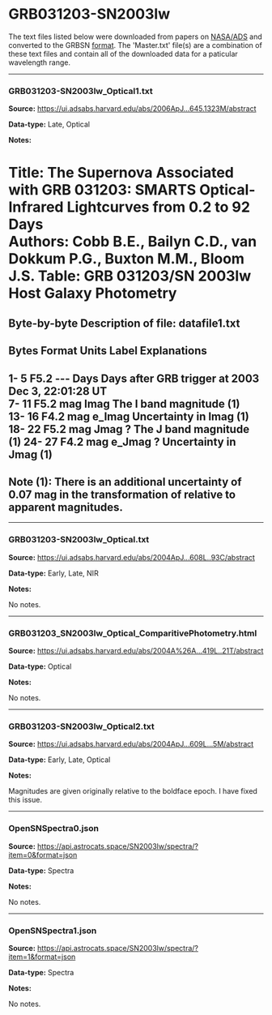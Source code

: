 # GRB031203-SN2003lw

The text files listed below were downloaded from papers on [NASA/ADS](https://ui.adsabs.harvard.edu) and converted to the GRBSN [format](https://github.com/GabrielF98/GRBSNWebtool/tree/master/Webtool/static/SourceData). The 'Master.txt' file(s) are a combination of these text files and contain all of the downloaded data for a paticular wavelength range.

***

### GRB031203-SN2003lw_Optical1.txt

**Source:** https://ui.adsabs.harvard.edu/abs/2006ApJ...645.1323M/abstract

**Data-type:** Late, Optical

**Notes:**

Title: The Supernova Associated with GRB 031203: SMARTS Optical-Infrared 
      Lightcurves from 0.2 to 92 Days  
Authors: Cobb B.E., Bailyn C.D., van Dokkum P.G., Buxton M.M., Bloom J.S. 
Table: GRB 031203/SN 2003lw Host Galaxy Photometry
================================================================================
Byte-by-byte Description of file: datafile1.txt
--------------------------------------------------------------------------------
  Bytes Format Units Label  Explanations
--------------------------------------------------------------------------------
  1-  5 F5.2   ---   Days   Days after GRB trigger at 2003 Dec 3, 22:01:28 UT  
  7- 11 F5.2   mag   Imag   The I band magnitude (1)  
  13- 16 F4.2   mag e_Imag   Uncertainty in Imag (1)
  18- 22 F5.2   mag   Jmag   ? The J band magnitude (1)
  24- 27 F4.2   mag e_Jmag   ? Uncertainty in Jmag (1) 
--------------------------------------------------------------------------------
Note (1): There is an additional uncertainty of 0.07 mag in the transformation 
          of relative to apparent magnitudes.
--------------------------------------------------------------------------------


***

### GRB031203-SN2003lw_Optical.txt

**Source:** https://ui.adsabs.harvard.edu/abs/2004ApJ...608L..93C/abstract

**Data-type:** Early, Late, NIR

**Notes:**

No notes.


***

### GRB031203_SN2003lw_Optical_ComparitivePhotometry.html

**Source:** https://ui.adsabs.harvard.edu/abs/2004A%26A...419L..21T/abstract

**Data-type:** Optical

**Notes:**

No notes.

***

### GRB031203-SN2003lw_Optical2.txt

**Source:** https://ui.adsabs.harvard.edu/abs/2004ApJ...609L...5M/abstract

**Data-type:** Early, Late, Optical

**Notes:**

Magnitudes are given originally relative to the boldface epoch. I have fixed this issue.


***

### OpenSNSpectra0.json

**Source:** https://api.astrocats.space/SN2003lw/spectra/?item=0&format=json

**Data-type:** Spectra

**Notes:**

No notes.

***

### OpenSNSpectra1.json

**Source:** https://api.astrocats.space/SN2003lw/spectra/?item=1&format=json

**Data-type:** Spectra

**Notes:**

No notes.